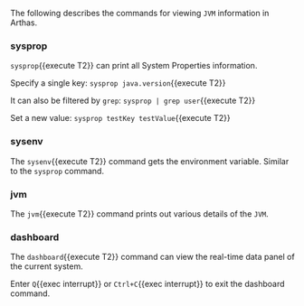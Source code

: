 The following describes the commands for viewing `JVM` information in Arthas.

### sysprop

`sysprop`{{execute T2}} can print all System Properties information.

Specify a single key: `sysprop java.version`{{execute T2}}

It can also be filtered by `grep`: `sysprop | grep user`{{execute T2}}

Set a new value: `sysprop testKey testValue`{{execute T2}}

### sysenv

The `sysenv`{{execute T2}} command gets the environment variable. Similar to the `sysprop` command.

### jvm

The `jvm`{{execute T2}} command prints out various details of the `JVM`.

### dashboard

The `dashboard`{{execute T2}} command can view the real-time data panel of the current system.

Enter `Q`{{exec interrupt}} or `Ctrl+C`{{exec interrupt}} to exit the dashboard command.
